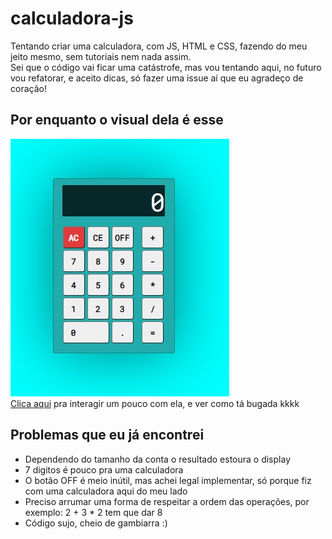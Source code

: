 # calculadora-js
<p>Tentando criar uma calculadora, com JS, HTML e CSS, fazendo do meu jeito mesmo, sem tutoriais nem nada assim. <br> Sei que o código vai ficar uma catástrofe, mas vou tentando aqui, no futuro vou refatorar, e aceito dicas, só fazer uma issue aí que eu agradeço de coração!</p>

## Por enquanto o visual dela é esse
![imagem-calculadora](calculadora.jpg) \
[Clica aqui](https://artur906.github.io/calculadora-js/) pra interagir um pouco com ela, e ver como tá bugada kkkk

## Problemas que eu já encontrei 
* Dependendo do tamanho da conta o resultado estoura o display
* 7 digitos é pouco pra uma calculadora
* O botão OFF é meio inútil, mas achei legal implementar, só porque fiz com uma calculadora aqui do meu lado
* Preciso arrumar uma forma de respeitar a ordem das operações, por exemplo: 2 + 3 * 2 tem que dar 8
* Código sujo, cheio de gambiarra :) 
